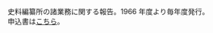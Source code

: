 史料編纂所の諸業務に関する報告。1966 年度より毎年度発行。<br/>
申込書は[こちら](https://www.hi.u-tokyo.ac.jp/publication/moshikomi20220412.pdf)。
